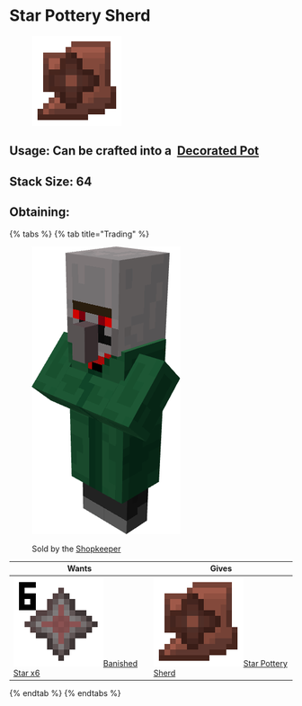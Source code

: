 # Star Pottery Sherd

<figure><img src="https://github.com/ItsMePok/PFE/blob/wikiAssets/wikiMain/star_pottery_sherd.png?raw=true" alt=""><figcaption></figcaption></figure>



## Usage: Can be crafted into a <img src="https://minecraft.wiki/images/thumb/Decorated_Pot_(N)_JE2_BE2.png/150px-Decorated_Pot_(N)_JE2_BE2.png?1209f" alt="" data-size="line"> [Decorated Pot](https://minecraft.wiki/w/Decorated\_Pot)

## <img src="https://minecraft.wiki/images/Light_Gray_Bundle_JE1_BE1.png?b552e" alt="" data-size="line">Stack Size: 64

## Obtaining:

{% tabs %}
{% tab title="Trading" %}
<figure><img src="https://github.com/ItsMePok/PFE/blob/wikiAssets/Entity/shopkeeper.png?raw=true" alt=""><figcaption><p>Sold by the <a href="../../mobs/traders/shopkeeper.md">Shopkeeper</a></p></figcaption></figure>



| Wants                                                                                                                                                                                       | Gives                                                                                                                                                          |
| ------------------------------------------------------------------------------------------------------------------------------------------------------------------------------------------- | -------------------------------------------------------------------------------------------------------------------------------------------------------------- |
| <img src="https://github.com/ItsMePok/PFE/blob/wikiAssets/wikiMain/banished_star_x6.png?raw=true" alt="" data-size="line">[Banished Star x6](../../items/banished-stars/banished-star-x6.md) | <img src="https://github.com/ItsMePok/PFE/blob/wikiAssets/wikiMain/star_pottery_sherd.png?raw=true" alt="" data-size="line">[Star Pottery Sherd](star-pottery-sherd.md) |


{% endtab %}
{% endtabs %}

